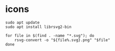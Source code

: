 # icons

```
sudo apt update
sudo apt install librsvg2-bin
```

```
for file in $(find . -name "*.svg"); do
    rsvg-convert -o "${file%.svg}.png" "$file"
done
```
